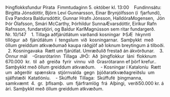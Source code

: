 Þingflokksfundur​ ​Pírata 
Fimmtudaginn​ ​5.​ ​október​ ​kl.​ ​13:00 
 
Fundinn​ ​sátu:​ ​Birgitta​ ​Jónsdóttir,​ ​Björn​ ​Leví​ ​Gunnarsson,​ ​Einar​ ​Brynjólfsson​ ​(í 
fjarfundi),​ ​Eva​ ​Pandora​ ​Baldursdóttir,​ ​Gunnar​ ​Hrafn​ ​Jónsson,​ ​Halldóra​ ​Mogensen, 
Jón​ ​Þór​ ​Ólafsson,​ ​Smári​ ​McCarthy,​ ​Þórhildur​ ​Sunna​ ​Ævarsdóttir,​ ​Eiríkur​ ​Rafn 
Rafnsson,​ ​fundarstjóri,​ ​og​ ​Baldur​ ​Karl​ ​Magnússon​ ​sem​ ​ritar​ ​fundargerð. 
 
 
Nr.​ ​10/147 
 
1.​ ​Tillaga​ ​að​ ​fjárútlátum​ ​varðandi​ ​kosningar 
ÞSÆ  hkynnti  tillögur  að  fjárútlátum  í  tengslum  við  kosningarnar.  Samþykkt  með 
öllum​ ​greiddum​ ​atkvæðum​ ​að​ ​kaupa​ ​ráðgjöf​ ​að​ ​loknum​ ​breytingum​ ​á​ ​tilboði. 
 
2.​ ​Kosningavaka 
Rætt​ ​um​ ​fjárútlat.​ ​Umræðulið​ ​frestað​ ​án​ ​ákvörðunar. 
 
3.​ ​Önnur​ ​mál 
 
-​ ​Grasrótarinn 
Tillaga  JÞÓ:  Að  þingflokkur  láni  flokknum  670.000  kr.  til  að  greiða  fyrir  vinnu  við 
Grasrótarann​ ​ef​ ​þörf​ ​krefur..​ ​Samþykkt​ ​með​ ​öllum​ ​greiddum​ ​atkvæðum. 
 
-​ ​Kosningar​ ​í​ ​Kataloníu 
Rætt  um  aðgerðir  spænskra  stjórnvalda  gegn  þjóðaratkvæðagreiðslu  um  sjálfstæði 
Katatlóníu. 
 
-​ ​Skúffufé 
Tillaga:  Skúffufé  þingmanna,  samkvæmt  4.  gr.  þflsamþ.  um  fjárframlög  frá  Alþingi, 
verði​ ​50.000​ ​kr.​ ​á​ ​ári.​ ​Samþykkt​ ​með​ ​öllum​ ​greiddum​ ​atkvæðum. 
 
 

